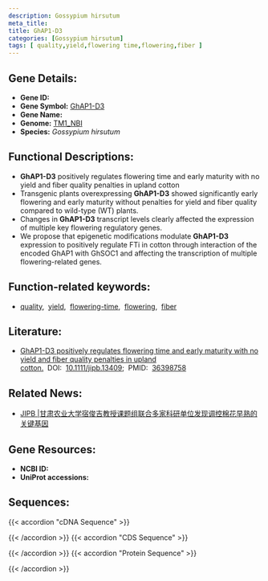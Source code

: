 ```yaml
---
description: Gossypium hirsutum
meta_title:
title: GhAP1-D3
categories: [Gossypium hirsutum]
tags: [ quality,yield,flowering time,flowering,fiber ]
---
```


## Gene Details:
- **Gene ID:**	[]()
- **Gene Symbol:** <u>GhAP1-D3</u>
- **Gene Name:** 
- **Genome:** [TM1_NBI](https://yanglab.hzau.edu.cn/CottonMD/download.1)
- **Species:** *Gossypium hirsutum*

## Functional Descriptions:
   - **GhAP1-D3** positively regulates flowering time and early maturity with no yield and fiber quality penalties in upland cotton
   - Transgenic plants overexpressing **GhAP1-D3** showed significantly early flowering and early maturity without penalties for yield and fiber quality compared to wild-type (WT) plants.
   - Changes in **GhAP1-D3** transcript levels clearly affected the expression of multiple key flowering regulatory genes.
   - We propose that epigenetic modifications modulate **GhAP1-D3** expression to positively regulate FTi in cotton through interaction of the encoded GhAP1 with GhSOC1 and affecting the transcription of multiple flowering-related genes.

## Function-related keywords:
   - [quality](/tags/quality/),&nbsp;&nbsp;[yield](/tags/yield/),&nbsp;&nbsp;[flowering-time](/tags/flowering-time/),&nbsp;&nbsp;[flowering](/tags/flowering/),&nbsp;&nbsp;[fiber](/tags/fiber/)

## Literature:
   - [GhAP1-D3 positively regulates flowering time and early maturity with no yield and fiber quality penalties in upland cotton.]( https://onlinelibrary.wiley.com/doi/10.1111/jipb.13409)&nbsp;&nbsp;DOI:&nbsp;&nbsp;[10.1111/jipb.13409](https://onlinelibrary.wiley.com/doi/10.1111/jipb.13409);&nbsp;&nbsp;PMID:&nbsp;&nbsp;[36398758](https://pubmed.ncbi.nlm.nih.gov/36398758/)

## Related News:
   - [JIPB |​ 甘肃农业大学宿俊吉教授课题组联合多家科研单位发现调控棉花早熟的关键基因](https://mp.weixin.qq.com/s?__biz=Mzg3MDEwNDEyMg==&mid=2247541422&idx=5&sn=19537c278fa9088d92e70a94e02f7fb8&chksm=ce908ffbf9e706edb5fbee0a5459c46fb55b76fac923458b6b83a364880b08b7ea96e5c721aa&scene=27#wechat_redirect)

## Gene Resources:
- **NCBI ID:**  [](https://www.ncbi.nlm.nih.gov/gene/?term=)
- **UniProt accessions:** [](https://www.uniprot.org/uniprotkb//entry)



## Sequences:
{{< accordion "cDNA Sequence" >}}

{{< /accordion >}}
{{< accordion "CDS Sequence" >}}

{{< /accordion >}}
{{< accordion "Protein Sequence" >}}

{{< /accordion >}}
